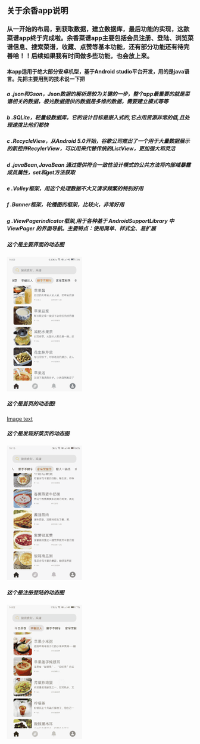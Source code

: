 ## 关于余香app说明     
### 从一开始的布局，到获取数据，建立数据库，最后功能的实现，这款菜谱app终于完成啦。余香菜谱app主要包括会员注册、登陆、浏览菜谱信息、搜索菜谱，收藏、点赞等基本功能，还有部分功能还有待完善哈！！后续如果我有时间做多些功能，也会放上来。     
#### 本app适用于绝大部分安卓机型，基于Android studio平台开发，用的是java语言。先把主要用到的技术说一下把
##### a .json和Gson，Json数据的解析是较为关键的一步，整个app最重要的就是菜谱相关的数据，极光数据提供的数据是多维的数据，需要建立模式等等      
##### b .SQLite，轻量级数据库，它的设计目标是嵌入式的,它占用资源非常的低,且处理速度比他们都快   
##### c .RecycleView，从Android 5.0开始，谷歌公司推出了一个用于大量数据展示的新控件RecylerView，可以用来代替传统的ListView，更加强大和灵活        
##### d .javaBean,JavaBean 通过提供符合一致性设计模式的公共方法将内部域暴露成员属性，set和get方法获取    
##### e .Volley框架，用这个处理数据不大又请求频繁的特别好用  
##### f .Banner框架，轮播图的框架，比较火，非常好用    
##### g .ViewPagerindicator框架,用于各种基于 AndroidSupportLibrary 中 ViewPager 的界面导航。主要特点：使用简单、样式全、易扩展  


##### 这个是主要界面的动态图  
![Image text](https://raw.githubusercontent.com/lemonleeboss/YuXiang/master/app/src/main/res/mipmap-mdpi/git_a.gif)    
##### 这个是首页的动态图!  
[Image text](https://raw.githubusercontent.com/lemonleeboss/YuXiang/master/app/src/main/res/mipmap-mdpi/git_b.gif)     
##### 这个是发现好菜页的动态图  
![Image text](https://raw.githubusercontent.com/lemonleeboss/YuXiang/master/app/src/main/res/mipmap-mdpi/git_c.gif)      
##### 这个是注册登陆的动态图  
![Image text](https://raw.githubusercontent.com/lemonleeboss/YuXiang/master/app/src/main/res/mipmap-mdpi/git_d.gif)  
    
 
